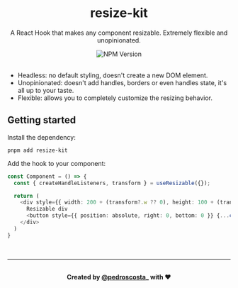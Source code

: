 <div align="center">

# resize-kit
A React Hook that makes any component resizable. Extremely flexible and unopinionated.

<img alt="NPM Version" src="https://img.shields.io/npm/v/resize-kit">
</div>
<br>


- Headless: no default styling, doesn't create a new DOM element.
- Unopinionated: doesn't add handles, borders or even handles state, it's all up to your taste.
- Flexible: allows you to completely customize the resizing behavior.

## Getting started

Install the dependency:

```shell
pnpm add resize-kit
```

Add the hook to your component:

```typescript
const Component = () => {
  const { createHandleListeners, transform } = useResizable({});

  return (
    <div style={{ width: 200 + (transform?.w ?? 0), height: 100 + (transform?.h ?? 0) }}>
      Resizable div
      <button style={{ position: absolute, right: 0, bottom: 0 }} {...createHandleListeners('se')} />
    </div>
  )
}
```

<br>

---

<br>
<div align="center">
<b>Created by <a href="https://x.com/pedroscosta_">@pedroscosta_</a> with ❤️</b>
</div>
